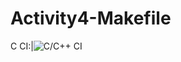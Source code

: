 # Activity4-Makefile
C CI:|![C/C++ CI](https://github.com/99002765/Activity4-Makefile/workflows/C/C++%20CI/badge.svg)
